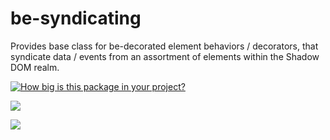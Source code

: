 # be-syndicating

Provides base class for be-decorated element behaviors / decorators, that syndicate data / events from an assortment of elements within the Shadow DOM realm.

[![How big is this package in your project?](https://img.shields.io/bundlephobia/minzip/be-syndicating?style=for-the-badge)](https://bundlephobia.com/result?p=be-syndicating)

<img src="http://img.badgesize.io/https://cdn.jsdelivr.net/npm/be-syndicating?compression=gzip">

<a href="https://nodei.co/npm/be-syndicating/"><img src="https://nodei.co/npm/be-syndicating.png"></a>